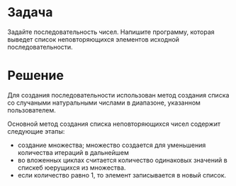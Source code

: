 # Задача
Задайте последовательность чисел. Напишите программу, которая выведет список неповторяющихся элементов исходной последовательности.

# Решение
Для создания последовательности использован метод создания списка со случаными натуральными числами в диапазоне, указанном пользователем.

Основной метод создания списка неповторяющихся чисел содержит следующие этапы:
- создание множества; множество создается для уменьшения количества итераций в дальнейшем
- во вложенных циклах считается количество одинаковых значений в спискеб юерущихся из множества.
- если количество равно 1, то элемент записывается в новый список.